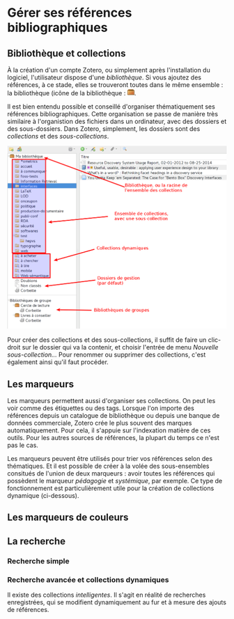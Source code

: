 # Gérer ses références bibliographiques

## Bibliothèque et collections

À la création d'un compte Zotero, ou simplement après l'installation du logiciel, l'utilisateur dispose d'une *bibliothèque*. Si vous ajoutez des références, à ce stade, elles se trouveront toutes dans le même ensemble : la bibliothèque (icône de la bibliothèque : ![icône de la bibliothèque](images/treesource-library.png).

Il est bien entendu possible et conseillé d'organiser thématiquement ses références bibliographiques. Cette organisation se passe de manière très similaire à l'organistion des fichiers dans un ordinateur, avec des dossiers et des sous-dossiers. Dans Zotero, simplement, les dossiers sont des *collections* et des *sous-collections*.

![Collections et sous-collections](images/zotero-collections.png)

Pour créer des collections et des sous-collections, il suffit de faire un clic-droit sur le dossier qui va la contenir, et choisir l'entrée de menu *Nouvelle sous-collection...* Pour renommer ou supprimer des collections, c'est également ainsi qu'il faut procéder.

## Les marqueurs

Les marqueurs permettent aussi d'organiser ses collections. On peut les voir comme des étiquettes ou des tags. Lorsque l'on importe des références depuis un catalogue de bibliothèque ou depuis une banque de données commerciale, Zotero crée le plus souvent des marques automatiquement. Pour cela, il s'appuie sur l'indexation matière de ces outils. Pour les autres sources de références, la plupart du temps ce n'est pas le cas.

Les marqueurs peuvent être utilisés pour trier vos références selon des thématiques. Et il est possible de créer à la volée des sous-ensembles consitués de l'union de deux marqueurs : avoir toutes les références qui possèdent le marqueur *pédagogie* et *systémique*, par exemple. Ce type de fonctionnement est particulièrement utile pour la création de collections dynamique (ci-dessous).

## Les marqueurs de couleurs

## La recherche

### Recherche simple

### Recherche avancée et collections dynamiques

Il existe des collections *intelligentes*. Il s'agit en réalité de recherches enregistrées, qui se modifient dynamiquement au fur et à mesure des ajouts de références.
